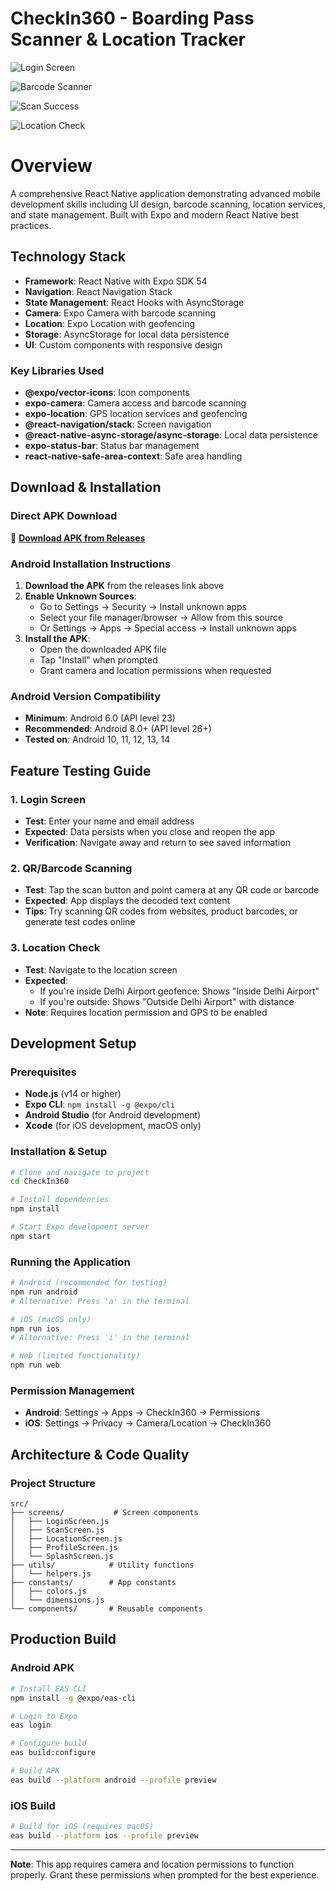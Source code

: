# CheckIn360 - Boarding Pass Scanner & Location Tracker


![Login Screen](https://github.com/Unknown-TM/Sherlock_Studio-React-Native/blob/features/assets/login-screen.png)

![Barcode Scanner](https://github.com/Unknown-TM/Sherlock_Studio-React-Native/blob/features/assets/scan-screen.png)

![Scan Success](https://github.com/Unknown-TM/Sherlock_Studio-React-Native/blob/features/assets/scan-success-screen.png)

![Location Check](https://github.com/Unknown-TM/Sherlock_Studio-React-Native/blob/features/assets/location-check-screen.png)

# Overview
A comprehensive React Native application demonstrating advanced mobile development skills including UI design, barcode scanning, location services, and state management. Built with Expo and modern React Native best practices.

## Technology Stack

- **Framework**: React Native with Expo SDK 54
- **Navigation**: React Navigation Stack
- **State Management**: React Hooks with AsyncStorage
- **Camera**: Expo Camera with barcode scanning
- **Location**: Expo Location with geofencing
- **Storage**: AsyncStorage for local data persistence
- **UI**: Custom components with responsive design

### Key Libraries Used
- **@expo/vector-icons**: Icon components
- **expo-camera**: Camera access and barcode scanning
- **expo-location**: GPS location services and geofencing
- **@react-navigation/stack**: Screen navigation
- **@react-native-async-storage/async-storage**: Local data persistence
- **expo-status-bar**: Status bar management
- **react-native-safe-area-context**: Safe area handling

## Download & Installation

### Direct APK Download
📱 **[Download APK from Releases](https://github.com/Unknown-TM/Sherlock_Studio-React-Native/releases/latest)**

### Android Installation Instructions
1. **Download the APK** from the releases link above
2. **Enable Unknown Sources**:
   - Go to Settings → Security → Install unknown apps
   - Select your file manager/browser → Allow from this source
   - Or Settings → Apps → Special access → Install unknown apps
3. **Install the APK**:
   - Open the downloaded APK file
   - Tap "Install" when prompted
   - Grant camera and location permissions when requested

### Android Version Compatibility
- **Minimum**: Android 6.0 (API level 23)
- **Recommended**: Android 8.0+ (API level 26+)
- **Tested on**: Android 10, 11, 12, 13, 14

## Feature Testing Guide

### 1. Login Screen
- **Test**: Enter your name and email address
- **Expected**: Data persists when you close and reopen the app
- **Verification**: Navigate away and return to see saved information

### 2. QR/Barcode Scanning
- **Test**: Tap the scan button and point camera at any QR code or barcode
- **Expected**: App displays the decoded text content
- **Tips**: Try scanning QR codes from websites, product barcodes, or generate test codes online

### 3. Location Check
- **Test**: Navigate to the location screen
- **Expected**: 
  - If you're inside Delhi Airport geofence: Shows "Inside Delhi Airport"
  - If you're outside: Shows "Outside Delhi Airport" with distance
- **Note**: Requires location permission and GPS to be enabled

## Development Setup

### Prerequisites
- **Node.js** (v14 or higher)
- **Expo CLI**: `npm install -g @expo/cli`
- **Android Studio** (for Android development)
- **Xcode** (for iOS development, macOS only)

### Installation & Setup
```bash
# Clone and navigate to project
cd CheckIn360

# Install dependencies
npm install

# Start Expo development server
npm start
```

### Running the Application
```bash
# Android (recommended for testing)
npm run android
# Alternative: Press 'a' in the terminal

# iOS (macOS only)
npm run ios  
# Alternative: Press 'i' in the terminal

# Web (limited functionality)
npm run web
```

### Permission Management
- **Android**: Settings → Apps → CheckIn360 → Permissions
- **iOS**: Settings → Privacy → Camera/Location → CheckIn360

## Architecture & Code Quality

### Project Structure
```
src/
├── screens/           # Screen components
│   ├── LoginScreen.js
│   ├── ScanScreen.js
│   ├── LocationScreen.js
│   ├── ProfileScreen.js
│   └── SplashScreen.js
├── utils/            # Utility functions
│   └── helpers.js
├── constants/        # App constants
│   ├── colors.js
│   └── dimensions.js
└── components/       # Reusable components
```

## Production Build

### Android APK
```bash
# Install EAS CLI
npm install -g @expo/eas-cli

# Login to Expo
eas login

# Configure build
eas build:configure

# Build APK
eas build --platform android --profile preview
```

### iOS Build
```bash
# Build for iOS (requires macOS)
eas build --platform ios --profile preview
```

---

**Note**: This app requires camera and location permissions to function properly. Grant these permissions when prompted for the best experience.